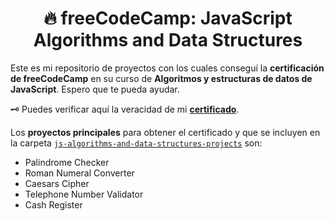 <div align='center'>

# 🔥 freeCodeCamp: JavaScript Algorithms and Data Structures

</div>

Este es mi repositorio de proyectos con los cuales conseguí la **certificación de freeCodeCamp** en su curso de **Algoritmos y estructuras de datos de JavaScript**. Espero que te pueda ayudar.

🗝 Puedes verificar aquí la veracidad de mi [**certificado**](https://www.freecodecamp.org/certification/AbrahamGalue/javascript-algorithms-and-data-structures).

Los **proyectos principales** para obtener el certificado y que se incluyen en la carpeta [```js-algorithms-and-data-structures-projects```]() son:

- Palindrome Checker
- Roman Numeral Converter
- Caesars Cipher
- Telephone Number Validator
- Cash Register